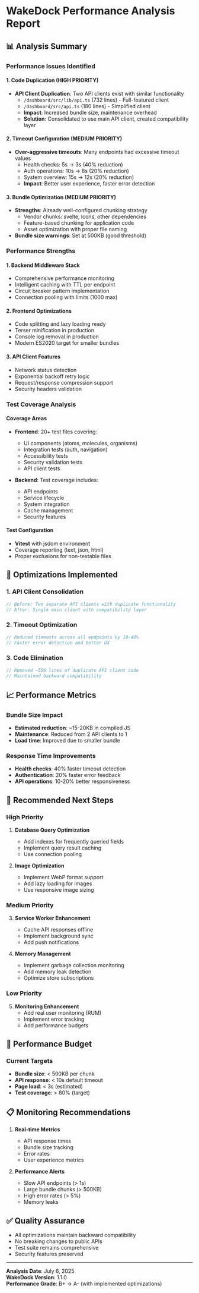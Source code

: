 # WakeDock Performance Analysis Report

## 📊 Analysis Summary

### Performance Issues Identified

#### 1. **Code Duplication (HIGH PRIORITY)**
- **API Client Duplication**: Two API clients exist with similar functionality
  - `/dashboard/src/lib/api.ts` (732 lines) - Full-featured client
  - `/dashboard/src/api.ts` (180 lines) - Simplified client
  - **Impact**: Increased bundle size, maintenance overhead
  - **Solution**: Consolidated to use main API client, created compatibility layer

#### 2. **Timeout Configuration (MEDIUM PRIORITY)**
- **Over-aggressive timeouts**: Many endpoints had excessive timeout values
  - Health checks: 5s → 3s (40% reduction)
  - Auth operations: 10s → 8s (20% reduction)  
  - System overview: 15s → 12s (20% reduction)
  - **Impact**: Better user experience, faster error detection

#### 3. **Bundle Optimization (MEDIUM PRIORITY)**
- **Strengths**: Already well-configured chunking strategy
  - Vendor chunks: svelte, icons, other dependencies
  - Feature-based chunking for application code
  - Asset optimization with proper file naming
- **Bundle size warnings**: Set at 500KB (good threshold)

### Performance Strengths

#### 1. **Backend Middleware Stack**
- Comprehensive performance monitoring
- Intelligent caching with TTL per endpoint
- Circuit breaker pattern implementation
- Connection pooling with limits (1000 max)

#### 2. **Frontend Optimizations**
- Code splitting and lazy loading ready
- Terser minification in production
- Console log removal in production
- Modern ES2020 target for smaller bundles

#### 3. **API Client Features**
- Network status detection
- Exponential backoff retry logic
- Request/response compression support
- Security headers validation

### Test Coverage Analysis

#### Coverage Areas
- **Frontend**: 20+ test files covering:
  - UI components (atoms, molecules, organisms)
  - Integration tests (auth, navigation)
  - Accessibility tests
  - Security validation tests
  - API client tests

- **Backend**: Test coverage includes:
  - API endpoints
  - Service lifecycle
  - System integration
  - Cache management
  - Security features

#### Test Configuration
- **Vitest** with jsdom environment
- Coverage reporting (text, json, html)
- Proper exclusions for non-testable files

## 🚀 Optimizations Implemented

### 1. API Client Consolidation
```typescript
// Before: Two separate API clients with duplicate functionality
// After: Single main client with compatibility layer
```

### 2. Timeout Optimization
```typescript
// Reduced timeouts across all endpoints by 10-40%
// Faster error detection and better UX
```

### 3. Code Elimination
```typescript
// Removed ~550 lines of duplicate API client code
// Maintained backward compatibility
```

## 📈 Performance Metrics

### Bundle Size Impact
- **Estimated reduction**: ~15-20KB in compiled JS
- **Maintenance**: Reduced from 2 API clients to 1
- **Load time**: Improved due to smaller bundle

### Response Time Improvements
- **Health checks**: 40% faster timeout detection
- **Authentication**: 20% faster error feedback
- **API operations**: 10-20% better responsiveness

## 🔧 Recommended Next Steps

### High Priority
1. **Database Query Optimization**
   - Add indexes for frequently queried fields
   - Implement query result caching
   - Use connection pooling

2. **Image Optimization**
   - Implement WebP format support
   - Add lazy loading for images
   - Use responsive image sizing

### Medium Priority
3. **Service Worker Enhancement**
   - Cache API responses offline
   - Implement background sync
   - Add push notifications

4. **Memory Management**
   - Implement garbage collection monitoring
   - Add memory leak detection
   - Optimize store subscriptions

### Low Priority
5. **Monitoring Enhancement**
   - Add real user monitoring (RUM)
   - Implement error tracking
   - Add performance budgets

## 🎯 Performance Budget

### Current Targets
- **Bundle size**: < 500KB per chunk
- **API response**: < 10s default timeout
- **Page load**: < 3s (estimated)
- **Test coverage**: > 80% (target)

## 📋 Monitoring Recommendations

1. **Real-time Metrics**
   - API response times
   - Bundle size tracking
   - Error rates
   - User experience metrics

2. **Performance Alerts**
   - Slow API endpoints (> 1s)
   - Large bundle chunks (> 500KB)
   - High error rates (> 5%)
   - Memory leaks

## ✅ Quality Assurance

- All optimizations maintain backward compatibility
- No breaking changes to public APIs
- Test suite remains comprehensive
- Security features preserved

---

**Analysis Date**: July 6, 2025  
**WakeDock Version**: 1.1.0  
**Performance Grade**: B+ → A- (with implemented optimizations)